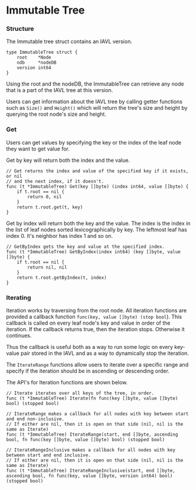 # Immutable Tree

### Structure

The Immutable tree struct contains an IAVL version.

```golang
type ImmutableTree struct {
	root    *Node
	ndb     *nodeDB
	version int64
}
```

Using the root and the nodeDB, the ImmutableTree can retrieve any node that is a part of the IAVL tree at this version.

Users can get information about the IAVL tree by calling getter functions such as `Size()` and `Height()` which will return the tree's size and height by querying the root node's size and height.

### Get

Users can get values by specifying the key or the index of the leaf node they want to get value for.

Get by key will return both the index and the value.

```golang
// Get returns the index and value of the specified key if it exists, or nil
// and the next index, if it doesn't.
func (t *ImmutableTree) Get(key []byte) (index int64, value []byte) {
	if t.root == nil {
		return 0, nil
	}
	return t.root.get(t, key)
}
```

Get by index will return both the key and the value. The index is the index in the list of leaf nodes sorted lexicographically by key. The leftmost leaf has index 0. It's neighbor has index 1 and so on.

```golang
// GetByIndex gets the key and value at the specified index.
func (t *ImmutableTree) GetByIndex(index int64) (key []byte, value []byte) {
	if t.root == nil {
		return nil, nil
	}
	return t.root.getByIndex(t, index)
}
```

### Iterating

Iteration works by traversing from the root node. All iteration functions are provided a callback function `func(key, value []byte) (stop bool`). This callback is called on every leaf node's key and value in order of the iteration. If the callback returns true, then the iteration stops. Otherwise it continues.

Thus the callback is useful both as a way to run some logic on every key-value pair stored in the IAVL and as a way to dynamically stop the iteration.

The `IterateRange` functions allow users to iterate over a specific range and specify if the iteration should be in ascending or descending order.

The API's for Iteration functions are shown below.

```golang
// Iterate iterates over all keys of the tree, in order.
func (t *ImmutableTree) Iterate(fn func(key []byte, value []byte) bool) (stopped bool)

// IterateRange makes a callback for all nodes with key between start and end non-inclusive.
// If either are nil, then it is open on that side (nil, nil is the same as Iterate)
func (t *ImmutableTree) IterateRange(start, end []byte, ascending bool, fn func(key []byte, value []byte) bool) (stopped bool)

// IterateRangeInclusive makes a callback for all nodes with key between start and end inclusive.
// If either are nil, then it is open on that side (nil, nil is the same as Iterate)
func (t *ImmutableTree) IterateRangeInclusive(start, end []byte, ascending bool, fn func(key, value []byte, version int64) bool) (stopped bool)
```
